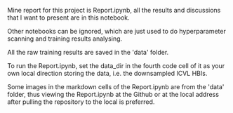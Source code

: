 Mine report for this project is Report.ipynb, all the results and discussions that I want to present are in this notebook.

Other notebooks can be ignored, which are just used to do hyperparameter scanning and training results analysing.

All the raw training results are saved in the 'data' folder.

To run the Report.ipynb, set the data_dir in the fourth code cell of it as your own local direction storing the data, i.e. the downsampled ICVL HBIs.

Some images in the markdown cells of the Report.ipynb are from the 'data' folder, thus viewing the Report.ipynb at the Github or at the local address after pulling the repository to the local is preferred.
